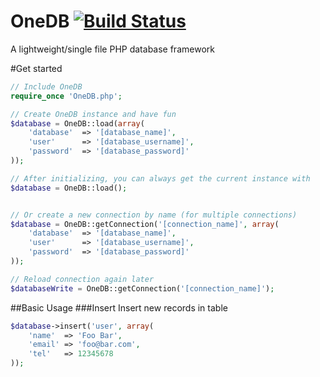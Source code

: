 OneDB [![Build Status](https://travis-ci.org/cvgellhorn/OneDB.svg?branch=master)](https://travis-ci.org/cvgellhorn/OneDB)
===========

A lightweight/single file PHP database framework

#Get started
```php
// Include OneDB
require_once 'OneDB.php';

// Create OneDB instance and have fun
$database = OneDB::load(array(
    'database'  => '[database_name]',
    'user'      => '[database_username]',
    'password'  => '[database_password]'
));

// After initializing, you can always get the current instance with
$database = OneDB::load();


// Or create a new connection by name (for multiple connections)
$database = OneDB::getConnection('[connection_name]', array(
    'database'  => '[database_name]',
    'user'      => '[database_username]',
    'password'  => '[database_password]'
));

// Reload connection again later
$databaseWrite = OneDB::getConnection('[connection_name]');
```

##Basic Usage
###Insert
Insert new records in table

```php
$database->insert('user', array(
	'name'  => 'Foo Bar',
    'email' => 'foo@bar.com',
    'tel'   => 12345678
));
```
